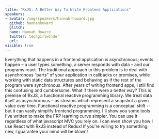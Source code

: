```yaml
---
title: "RxJS: A Better Way To Write Frontend Applications"
speakers:
- avatar: /img/speakers/hannah-howard.jpg
  github: hannahhoward
  glitch:
  name: Hannah Howard
  twitter: techgirlwonder
  url:
visible: true
---
```


Everything that happens in a frontend application is asynchronous; events happen – a user types something, a server responds with data – and our programs react. The traditional approach to this problem is to deal with asynchronous “parts” of your application in callbacks or promises, while working with static data structures and behaving as if the rest of the program were synchronous. After years of writing frontend apps, I still find this confusing and cumbersome. What if there were a better way? This is premise of RxJS, a functional reactive programming library. We treat data itself as asynchronous – as streams which represent a snapshot a given value over time. Functional reactive programming is a conceptual shift -- but it can vastly simplify frontend programming. I'll show you some tools I've written to make the FRP learning curve simpler. You can use it regardless of what javascript MVC you rely on. I can even show you how I use React with RxJS instead of Redux! If you're willing to try something new, I guarantee your mind will be blown!
